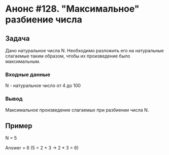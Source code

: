 # Анонс #128. "Максимальное" разбиение числа

## Задача

Дано натуральное числа N. Необходимо разложить его на натуральные слагаемые таким образом, чтобы их произведение было максимальным.

### Входные данные

N - натуральное число от 4 до 100

### Вывод

Максимальное произведение слагаемых при разбиении числа N.

## Пример

N = 5  

Answer = 6 (5 = 2 + 3 -> 2 * 3 = 6)
